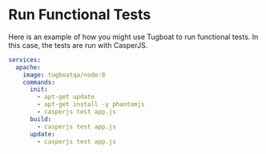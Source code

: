 # Run Functional Tests

Here is an example of how you might use Tugboat to run functional tests. In this
case, the tests are run with CasperJS.

```yaml
services:
  apache:
    image: tugboatqa/node:8
    commands:
      init:
        - apt-get update
        - apt-get install -y phantomjs
        - casperjs test app.js
      build:
        - casperjs test app.js
      update:
        - casperjs test app.js
```
